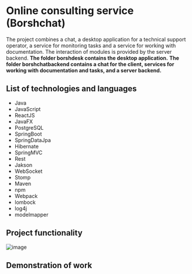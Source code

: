 # Online consulting service (Borshchat)
The project combines a chat, a desktop application for a technical support operator, 
a service for monitoring tasks and a service for working with documentation. 
The interaction of modules is provided by the server backend.
**The folder borshdesk contains the desktop application.** 
**The folder borshchatbackend contains a chat for the client, services for working with documentation and tasks, and a server backend.**
## List of technologies and languages
- Java
- JavaScript 
- ReactJS
- JavaFX 
- PostgreSQL 
- SpringBoot
- SpringDataJpa
- Hibernate 
- SpringMVC
- Rest
- Jakson
- WebSocket
- Stomp
- Maven
- npm
- Webpack
- lombock
- log4j
- modelmapper
## Project functionality
![image](https://user-images.githubusercontent.com/60449878/125172908-e6fb4a80-e1c4-11eb-83a8-dbf214892e7d.png)

## Demonstration of work
